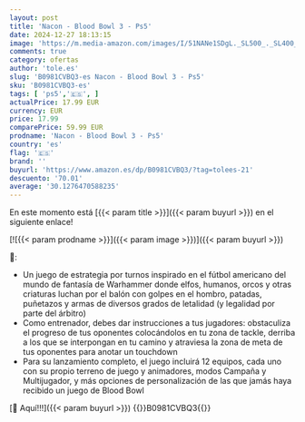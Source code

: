 ```yaml
---
layout: post
title: 'Nacon - Blood Bowl 3 - Ps5'
date: 2024-12-27 18:13:15
image: 'https://m.media-amazon.com/images/I/51NANe1SDgL._SL500_._SL400_.jpg'
comments: true
category: ofertas
author: 'tole.es'
slug: 'B0981CVBQ3-es Nacon - Blood Bowl 3 - Ps5'
sku: 'B0981CVBQ3-es'
tags: [ 'ps5','🇪🇸', ]
actualPrice: 17.99 EUR
currency: EUR
price: 17.99
comparePrice: 59.99 EUR
prodname: 'Nacon - Blood Bowl 3 - Ps5'
country: 'es'
flag: '🇪🇸'
brand: ''
buyurl: 'https://www.amazon.es/dp/B0981CVBQ3/?tag=tolees-21'
descuento: '70.01'
average: '30.1276470588235'
---
```


En este momento está [{{< param title >}}]({{< param buyurl >}}) en el siguiente enlace!

[![{{< param prodname >}}]({{< param image >}})]({{< param buyurl >}})

🔎:

- Un juego de estrategia por turnos inspirado en el fútbol americano del mundo de fantasía de Warhammer donde elfos, humanos, orcos y otras criaturas luchan por el balón con golpes en el hombro, patadas, puñetazos y armas de diversos grados de letalidad (y legalidad por parte del árbitro)
- Como entrenador, debes dar instrucciones a tus jugadores: obstaculiza el progreso de tus oponentes colocándolos en tu zona de tackle, derriba a los que se interpongan en tu camino y atraviesa la zona de meta de tus oponentes para anotar un touchdown
- Para su lanzamiento completo, el juego incluirá 12 equipos, cada uno con su propio terreno de juego y animadores, modos Campaña y Multijugador, y más opciones de personalización de las que jamás haya recibido un juego de Blood Bowl

[🛒 Aquí!!!]({{< param buyurl >}})
{{<world>}}B0981CVBQ3{{</world>}}
